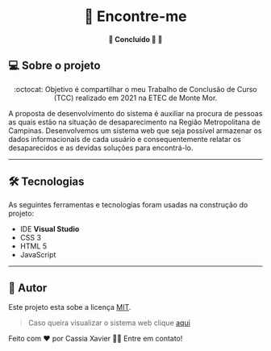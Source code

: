 <h1 align="center">
    <a>🔗 Encontre-me  </a>
</h1> 

<h4 align="center"> 
	🚧 Concluído 🚀 🚧
</h4>

## 💻 Sobre o projeto

<p align="center"> :octocat: Objetivo é compartilhar o meu Trabalho de Conclusão de Curso (TCC) realizado em 2021 na ETEC de Monte Mor.
  
  A proposta de desenvolvimento do sistema é auxiliar na procura de pessoas as quais estão na situação de 
  desaparecimento na Região Metropolitana de Campinas.
  Desenvolvemos um sistema web que seja possível armazenar os dados informacionais de cada usuário e consequentemente relatar os desaparecidos e    as devidas soluções para encontrá-lo.
</p>

---

## 🛠 Tecnologias

As seguintes ferramentas e tecnologias foram usadas na construção do projeto:

-   IDE  **Visual Studio**
-   CSS 3
-   HTML 5
-   JavaScript 

---

## 📝 Autor

Este projeto esta sobe a licença  [MIT](./LICENSE).

> Caso queira visualizar o sistema web clique [aqui](https://cassiaxms.github.io/Encontre-me-TCC/index.html)


Feito com ❤️ por Cassia Xavier 👋🏽 Entre em contato!
